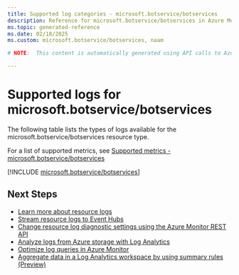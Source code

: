 ```yaml
---
title: Supported log categories - microsoft.botservice/botservices
description: Reference for microsoft.botservice/botservices in Azure Monitor Logs.
ms.topic: generated-reference
ms.date: 02/18/2025
ms.custom: microsoft.botservice/botservices, naam

# NOTE:  This content is automatically generated using API calls to Azure. Any edits made on these files will be overwritten in the next run of the script. 

---
```





# Supported logs for microsoft.botservice/botservices  
The following table lists the types of logs available for the microsoft.botservice/botservices resource type.
  
  
  
For a list of supported metrics, see [Supported metrics - microsoft.botservice/botservices](../supported-metrics/microsoft-botservice-botservices-metrics.md)  
  

  
[!INCLUDE [microsoft.botservice/botservices](~/reusable-content/ce-skilling/azure/includes/azure-monitor/reference/logs/microsoft-botservice-botservices-logs-include.md)]  
  

## Next Steps

* [Learn more about resource logs](/azure/azure-monitor/essentials/platform-logs-overview)
* [Stream resource logs to Event Hubs](/azure/azure-monitor/essentials/resource-logs#send-to-azure-event-hubs)
* [Change resource log diagnostic settings using the Azure Monitor REST API](/rest/api/monitor/diagnosticsettings)
* [Analyze logs from Azure storage with Log Analytics](/azure/azure-monitor/essentials/resource-logs#send-to-log-analytics-workspace)
* [Optimize log queries in Azure Monitor](/azure/azure-monitor/logs/query-optimization)
* [Aggregate data in a Log Analytics workspace by using summary rules (Preview)](/azure/azure-monitor/logs/summary-rules)